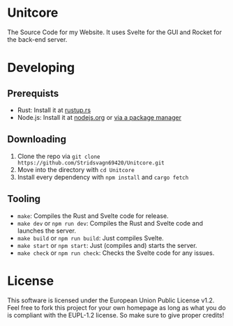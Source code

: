 # Unitcore
The Source Code for my Website. It uses Svelte for the GUI and Rocket for the back-end server.

# Developing
## Prerequists
* Rust: Install it at [rustup.rs](https://rustup.rs/)
* Node.js: Install it at [nodejs.org](https://nodejs.org/) or [via a package manager](https://nodejs.org/en/download/package-manager/)

## Downloading
1. Clone the repo via `git clone https://github.com/Stridsvagn69420/Unitcore.git`
2. Move into the directory with `cd Unitcore`
3. Install every dependency with `npm install` and `cargo fetch`

## Tooling
* `make`: Compiles the Rust and Svelte code for release.
* `make dev` or `npm run dev`: Compiles the Rust and Svelte code and launches the server.
* `make build` or `npm run build`: Just compiles Svelte.
* `make start` or `npm start`: Just (compiles and) starts the server.
* `make check` or `npm run check`: Checks the Svelte code for any issues.

# License
This software is licensed under the European Union Public License v1.2. Feel free to fork this project for your own homepage as long as what you do is compliant with the EUPL-1.2 license. So make sure to give proper credits!
